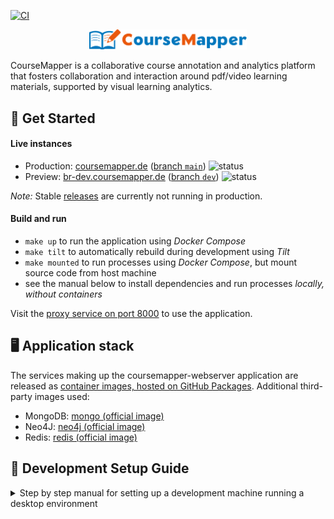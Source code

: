 [![CI](https://github.com/ude-soco/CourseMapper-webserver/actions/workflows/ci.yml/badge.svg)](https://github.com/ude-soco/CourseMapper-webserver/actions/workflows/ci.yml)

<p align="center"><a href="https://www.uni-due.de/soco/research/projects/elas.php" target="_blank" rel="noopener noreferrer"><img width=50% src="webapp/src/assets/logo.svg" alt="re-frame logo"></a></p>

CourseMapper is a collaborative course annotation and analytics platform that fosters collaboration and interaction around pdf/video learning materials, supported by visual learning analytics.

## 🚀 Get Started

#### Live instances

- Production:
  [coursemapper.de](https://coursemapper.de/)
  ([branch `main`](https://github.com/ude-soco/CourseMapper-webserver/tree/main))
  ![status](https://argocd.cluster.soco.inko.cloud/api/badge?name=cmw-prod)
- Preview:
  [br-dev.coursemapper.de](https://br-dev.coursemapper.de/)
  ([branch `dev`](https://github.com/ude-soco/CourseMapper-webserver/tree/dev))
  ![status](https://argocd.cluster.soco.inko.cloud/api/badge?name=cmw-br-dev)

*Note:* Stable [releases](https://github.com/ude-soco/CourseMapper-webserver/releases) are currently not running in production.

#### Build and run

- `make up` to run the application using _Docker Compose_
- `make tilt` to automatically rebuild during development using _Tilt_
- `make mounted` to run processes using _Docker Compose_, but mount source code from host machine
- see the manual below to install dependencies and run processes _locally, without containers_

Visit the [proxy service on port 8000](http://localhost:8000/) to use the application.

## 🖥️ Application stack

The services making up the coursemapper-webserver application are released as [container images, hosted on GitHub Packages](https://github.com/orgs/ude-soco/packages?repo_name=CourseMapper-webserver). Additional third-party images used:
- MongoDB: [mongo (official image)](https://hub.docker.com/_/mongo)
- Neo4J: [neo4j (official image)](https://hub.docker.com/_/neo4j)
- Redis: [redis (official image)](https://hub.docker.com/_/redis)


## 🔨 Development Setup Guide

<details>
<summary>Step by step manual for setting up a development machine running a desktop environment</summary>

#### Step 1: Pre-requisites

- Download NodeJS (v16.14.2) from [the official website](https://nodejs.org/en/blog/release/v16.14.2)
- Download [MongoDB Community Server](https://www.mongodb.com/try/download/community) and [MongoDB Compass](https://www.mongodb.com/try/download/compass) and install them
- Neo4j Desktop from [the official website](https://neo4j.com/download-center/#desktop), install it, start the server, and login to the server.
- Redis from [the Redis releases page](https://github.com/tporadowski/redis/releases) and install it
- Download [Postman](https://www.postman.com/downloads/) and install it
- Download and install Github Desktop [official website](https://desktop.github.com/)

#### Step 2: Installation Guide for CourseMapper webserver

- Using your file explorer, go inside the directory `webserver`, copy the `example.env` file and paste it in the same folder. Rename the copied environment file to `.env`

- open ubuntu command prompt and type `sudo service redis-server start`

- Open a command prompt/terminal in the `webserver` directory

- Type the command in the command prompt/terminal to install node packages

  ```bash
  npm ci
  ```

  If you face issue with `npm ci` command, try `npm install` or `npm install --force` command. Caution: `npm install` and `npm install --force` will delete all the existing node packages, install the new ones and update the `package-lock.json` file. Please make sure you do not push your changes to the `package-lock.json` file.

- After the packages are installed, type the following command to run the server

  ```bash
  npm run watch:dev
  ```

  The server will run at [http://localhost:8080](http://localhost:8080)

- Stop the server by pressing `Cntl + c` inside the command prompt

#### Step 3: Installation Guide for CourseMapper webapp

- Open a command prompt/terminal in the `webapp` directory

- Type the command in the command prompt/terminal to install the Angular CLI

  ```bash
  npm i -g @angular/cli
  ```

- Type the command in the command prompt/terminal to install node packages

  ```bash
  npm ci
  ```

- After the packages are installed, type the following command to run the server

  ```bash
  ng serve
  ```

  The server will run at [http://localhost:4200](http://localhost:4200)

- Stop the server by pressing `Cntl + c` inside the command prompt

#### Step 4: Installation Guide for CourseMapper coursemapper-kg

See [README.md](coursemapper-kg/concept-map/README.md) in the `coursemapper-kg/concept-map` directory and [README.md](coursemapper-kg/recommendation/README.md) in the `coursemapper-kg/recommendation` directory for installation instructions.

#### Step 5: Postman configuration

- Open the Postman software and import the file `CourseMapper.postman_collection.json` found under `docs` folder

#### Step 6: MongoDB Compass configuration

- Open MongoDB Compass and type `mongodb://localhost:27017` in the URI textbox and press connect button
- Find the database `coursemapper_v2` in the left panel
</details>
